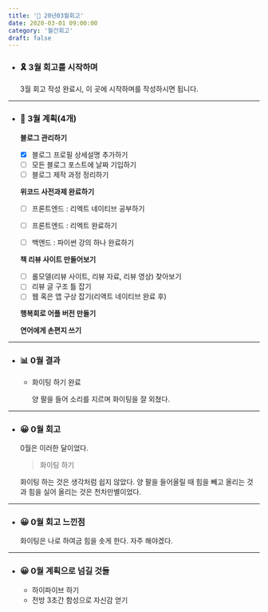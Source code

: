 ```yaml
---
title: '🌈 20년03월회고'
date: 2020-03-01 09:00:00
category: '월간회고'
draft: false
---
```


- ###  🎗 3월 회고를 시작하며

  3월 회고 작성 완료시, 이 곳에 시작하며를 작성하시면 됩니다.

---

- ### 📅 3월 계획(4개)

  **블로그 관리하기**

  - [x] 블로그 프로필 상세설명 추가하기
  - [ ] 모든 블로그 포스트에 날짜 기입하기
  - [ ] 블로그 제작 과정 정리하기
  
  **위코드 사전과제 완료하기**
  
    - [ ] 프론트엔드 : 리엑트 네이티브 공부하기
  - [ ] 프론트엔드 : 리엑트 완료하기
  
  - [ ] 백엔드 : 파이썬 강의 하나 완료하기
  
  **책 리뷰 사이트 만들어보기**
  
    - [ ] 롤모델(리뷰 사이트, 리뷰 자료, 리뷰 영상) 찾아보기
    - [ ] 리뷰 글 구조 틀 잡기
  - [ ] 웹 혹은 앱 구상 잡기(리액트 네이티브 완료 후)
  
  **행복회로 어플 버전 만들기**
  
  **연어에게 손편지 쓰기**

---

- ### 📊 0월 결과

  - 화이팅 하기 완료

    양 팔을 들어 소리를 지르며 화이팅을 잘 외쳤다.

---

- ### 😀 0월 회고

  0월은 이러한 달이었다.

  > 화이팅 하기

  화이팅 하는 것은 생각처럼 쉽지 않았다. 양 팔을 들어올릴 때 힘을 빼고 올리는 것과 힘을 실어 올리는 것은 천차만별이었다.

---

- ### 😀 0월 회고 느낀점

  화이팅은 나로 하여금 힘을 솟게 한다. 자주 해야겠다.

---

- ### 😀 0월 계획으로 넘길 것들

  - 하이파이브 하기
  - 전방 3초간 함성으로 자신감 얻기